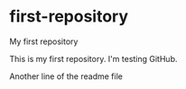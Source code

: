 # first-repository
My first repository

This is my first repository. I'm testing GitHub.

Another line of the readme file
